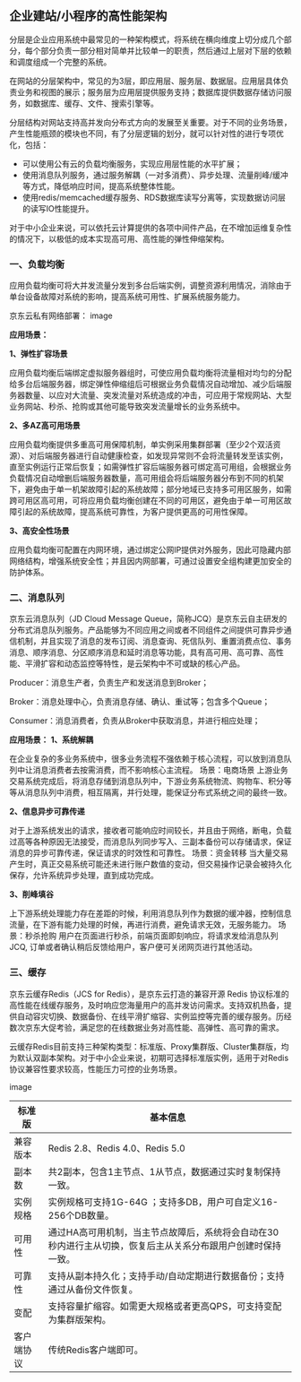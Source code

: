 ## 企业建站/小程序的高性能架构
分层是企业应用系统中最常见的一种架构模式，将系统在横向维度上切分成几个部分，每个部分负责一部分相对简单并比较单一的职责，然后通过上层对下层的依赖和调度组成一个完整的系统。

在网站的分层架构中，常见的为3层，即应用层、服务层、数据层。应用层具体负责业务和视图的展示；服务层为应用层提供服务支持；数据库提供数据存储访问服务，如数据库、缓存、文件、搜索引擎等。

分层结构对网站支持高并发向分布式方向的发展至关重要。对于不同的业务场景，产生性能瓶颈的模块也不同，有了分层逻辑的划分，就可以针对性的进行专项优化，包括：
- 可以使用公有云的负载均衡服务，实现应用层性能的水平扩展；
- 使用消息队列服务，通过服务解耦（一对多消费）、异步处理、流量削峰/缓冲等方式，降低响应时间，提高系统整体性能。
- 使用redis/memcached缓存服务、RDS数据库读写分离等，实现数据访问层的读写IO性能提升。

对于中小企业来说，可以依托云计算提供的各项中间件产品，在不增加运维复杂性的情况下，以极低的成本实现高可用、高性能的弹性伸缩架构。

### 一、负载均衡
应用负载均衡可将大并发流量分发到多台后端实例，调整资源利用情况，消除由于单台设备故障对系统的影响，提高系统可用性、扩展系统服务能力。

京东云私有网络部署：
image

**应用场景：**

**1、弹性扩容场景**

应用负载均衡后端绑定虚拟服务器组时，可使应用负载均衡将流量相对均匀的分配给多台后端服务器，绑定弹性伸缩组后可根据业务负载情况自动增加、减少后端服务器数量、以应对大流量、突发流量对系统造成的冲击，可应用于常规网站、大型业务网站、秒杀、抢购或其他可能导致突发流量增长的业务系统中。

**2、多AZ高可用场景**

应用负载均衡提供多重高可用保障机制，单实例采用集群部署（至少2个双活资源）、对后端服务器进行自动健康检查，如发现异常则不会将流量转发至该实例，直至实例运行正常后恢复；如需弹性扩容后端服务器可绑定高可用组，会根据业务负载情况自动增删后端服务器数量，高可用组会将后端服务器分布到不同的机架下，避免由于单一机架故障引起的系统故障；部分地域已支持多可用区服务，如需跨可用区高可用，可将应用负载均衡创建在不同的可用区，避免由于单一可用区故障引起的系统故障，提高系统可靠性，为客户提供更高的可用性保障。

**3、高安全性场景**

应用负载均衡可配置在内网环境，通过绑定公网IP提供对外服务，因此可隐藏内部网络结构，增强系统安全性；并且因内网部署，可通过设置安全组构建更加安全的防护体系。

### 二、消息队列

京东云消息队列（JD Cloud Message Queue，简称JCQ）是京东云自主研发的分布式消息队列服务。产品能够为不同应用之间或者不同组件之间提供可靠异步通信机制，并且实现了消息的发布订阅、消息查询、死信队列、重置消费点位、事务消息、顺序消息、分区顺序消息和延时消息等功能，具有高可用、高可靠、高性能、平滑扩容和动态监控等特性，是云架构中不可或缺的核心产品。

Producer：消息生产者，负责生产和发送消息到Broker；

Broker：消息处理中心，负责消息存储、确认、重试等；包含多个Queue；

Consumer：消息消费者，负责从Broker中获取消息，并进行相应处理；

**应用场景：**
**1、系统解耦**

在企业复杂的多业务系统中，很多业务流程不强依赖于核心流程，可以放到消息队列中让消息消费者去按需消费，而不影响核心主流程。 场景：电商场景 上游业务交易系统完成后，将消息存储到消息队列中，下游业务系统物流、购物车、积分等等从消息队列中消费，相互隔离，并行处理，能保证分布式系统之间的最终一致。

**2、信息异步可靠传递**

对于上游系统发出的请求，接收者可能响应时间较长，并且由于网络，断电，负载过高等各种原因无法接受，而消息队列同步写入、三副本备份可以存储请求，保证消息的异步可靠传递，保证请求的时效性和可靠性。 场景：资金转移 当大量交易产生时，真正交易系统可能还未进行账户数值的变动，但交易操作记录会被持久化保存，允许系统异步处理，直到成功完成。

**3、削峰填谷**

上下游系统处理能力存在差距的时候，利用消息队列作为数据的缓冲器，控制信息流量，在下游有能力处理的时候，再进行消费，避免请求无效，无服务能力。 场景：秒杀抢购 用户在页面进行秒杀，前端页面即刻响应，将请求发给消息队列 JCQ, 订单或者确认稍后反馈给用户，客户便可关闭网页进行其他活动。

### 三、缓存

京东云缓存Redis（JCS for Redis），是京东云打造的兼容开源 Redis 协议标准的高性能在线缓存服务，及时响应您海量用户的高并发访问需求。支持双机热备，提供自动容灾切换、数据备份、在线平滑扩缩容、实例监控等完善的缓存服务。历经数次京东大促考验，满足您的在线数据业务对高性能、高弹性、高可靠的需求。

云缓存Redis目前支持三种架构类型：标准版、Proxy集群版、Cluster集群版，均为默认双副本架构。对于中小企业来说，初期可选择标准版实例，适用于对Redis协议兼容性要求较高，性能压力可控的业务场景。

image

| 标准版 | 基本信息 |
|  ----  | ----  |
| 兼容版本 | Redis 2.8、Redis 4.0、Redis 5.0 |
| 副本数 | 共2副本，包含1主节点、1从节点，数据通过实时复制保持一致。|
| 实例规格 | 实例规格可支持1G-64G ；支持多DB，用户可自定义16-256个DB数量。 |
| 可用性 | 通过HA高可用机制，当主节点故障后，系统将会自动在30秒内进行主从切换，恢复后主从关系分布跟用户创建时保持一致。 |
| 可靠性 | 支持从副本持久化；支持手动/自动定期进行数据备份；支持通过从备份文件恢复。 |
| 变配 | 支持容量扩缩容。如需更大规格或者更高QPS，可支持变配为集群版架构。 |
| 客户端协议 | 传统Redis客户端即可。 |


